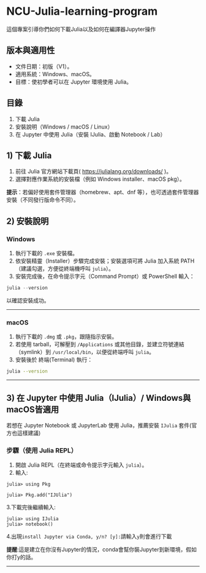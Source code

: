 # NCU-Julia-learning-program
這個專案引導你們如何下載Julia以及如何在編譯器Jupyter操作


## 版本與適用性
- 文件日期：初版（V1）。
- 適用系統：Windows、macOS。
- 目標：使初學者可以在 Jupyter 環境使用 Julia。 


## 目錄
1. 下載 Julia
2. 安裝說明（Windows / macOS / Linux）
3. 在 Jupyter 中使用 Julia（安裝 IJulia、啟動 Notebook / Lab）

## 1) 下載 Julia
1. 前往 Julia 官方網站下載頁( https://julialang.org/downloads/ )。
2. 選擇對應作業系統的安裝檔（例如 Windows installer、macOS pkg）。

**提示**：若偏好使用套件管理器（homebrew、apt、dnf 等），也可透過套件管理器安裝（不同發行版命令不同）。

## 2) 安裝說明

### Windows
1. 執行下載的 `.exe` 安裝檔。
2. 依安裝精靈（Installer）步驟完成安裝；安裝選項可將 Julia 加入系統 PATH（建議勾選，方便從終端機呼叫 `julia`）。
3. 安裝完成後，在命令提示字元（Command Prompt）或 PowerShell 輸入：

```powershell
julia --version
```

以確認安裝成功。

---

### macOS
1. 執行下載的 `.dmg` 或 `.pkg`，跟隨指示安裝。
2. 若使用 tarball，可解壓到 `/Applications` 或其他目錄，並建立符號連結（symlink）到 `/usr/local/bin`，以便從終端呼叫 `julia`。
3. 安裝後於 終端(Terminal) 執行：

```bash
julia --version
```

---

## 3) 在 Jupyter 中使用 Julia（IJulia）/ Windows與macOS皆適用
若想在 Jupyter Notebook 或 JupyterLab 使用 Julia，推薦安裝 `IJulia` 套件(官方也這樣建議)
### 步驟（使用 Julia REPL）
1. 開啟 Julia REPL（在終端或命令提示字元輸入 `julia`）。
2. 輸入:

```
julia> using Pkg

julia> Pkg.add("IJUlia")
```
3.下載完後繼續輸入:
```
julia> using IJulia
julia> notebook()
```
4.出現`install Jupyter via Conda, y/n? [y]:`請輸入`y`則會進行下載

**提醒**:這是建立在你沒有Jupyter的情況，conda會幫你裝Jupyter到新環境，假如你打y的話。

---
